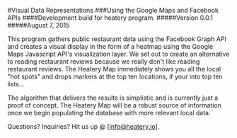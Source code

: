 #Visual Data Representations
###Using the Google Maps and Facebook APIs
####Development build for heatery program.
#####Version 0.0.1
#####August 7, 2015

This program gathers public restaurant data using the Facebook Graph API and creates a visual display in the form of a heatmap using the Google Maps Javascript API's visualization layer. We set out to create an alternative to reading restaurant reviews because we really don't like reading restaurant reviews. The Heatery Map immediately shows you all the local "hot spots" and drops markers at the top ten locations, if your into top ten lists...

The algorithm that delivers the results is simplistic and is currently just a proof of concept. The Heatery Map will be a robust source of information once we begin populating the database with more relevant local data. 

Questions? Inquiries? Hit us up @ [info@heatery.io].
